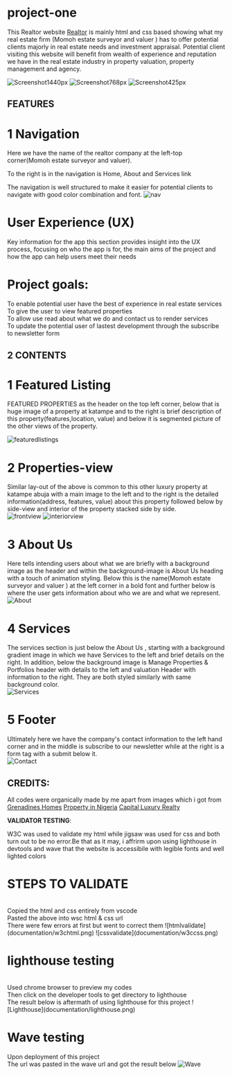 
 # project-one
This Realtor website [Realtor](https://dussy42.github.io/project-one/) is mainly html and css based showing what my real estate firm (Momoh estate surveyor and valuer ) has to offer potential clients majorly in real estate needs and investment appraisal. Potential client visiting this website will benefit from wealth of experience and reputation we have in the real estate industry in property valuation, property management and agency.

![Screenshot1440px](documentation/Screenshot1440px.png)
![Screenshot768px](documentation/Screenshot768px.png)
![Screenshot425px](documentation/Screenshot425px.png)

 ## FEATURES <br>   
	
# 1 Navigation <br>
Here we have the name of the realtor company at the left-top corner(Momoh estate surveyor and valuer). 

To the right is in the navigation is Home, About and Services link

The navigation is well structured to make it easier for potential clients to navigate with good color combination and font.
 ![nav](documentation/nav.png)

# User Experience (UX)
  Key information for the app this section provides insight into the UX process, focusing on who the app is for, the main aims of the project and how the app can help users meet their needs

# Project goals:
To enable potential user have the best of experience in real estate services <br>
To give the user to view featured properties <br>
To allow use read about what we do and contact us to render services <br>
To update the potential user of lastest development through the subscribe to newsletter form

## 2 CONTENTS <br>



# 1 Featured Listing 
FEATURED PROPERTIES as the header on the top left corner, below that is huge image of a property at katampe and to the right is brief description of this property(features,location, value) and below it is segmented picture of the other views of the property. <br>

 ![featuredlistings](documentation/featured.png)

# 2 Properties-view
Similar lay-out of the above is common to this other luxury property at katampe abuja with a main image to the left and to the right is the detailed information(address, features, value) about this property followed below by side-view and interior of the property stacked side by side. <br>
 ![frontview](documentation/main.png)
  ![interiorview](documentation/interior.png)



# 3 About Us
 Here tells intending users about what we are briefly with a background image as the header and within the background-image is About Us heading with a touch of animation styling. Below this is the name(Momoh estate surveyor and valuer )  at the left corner in a bold font and further below is where the user gets information about who we are and what we represent.<br>
 ![About](documentation/about.png)
 
	
	

# 4 Services
  The services section is just below the About Us , starting with a background gradient image in which we have Services to the left and brief details on the right. In addition, below the background image is Manage Properties & Portfolios header with details to the left and valuation Header with information to the right. They are both styled similarly with same background color.<br>
   ![Services](documentation/services.png)
   	
  
 # 5 Footer
  Ultimately here we have the company's contact information to the left hand corner and in the middle is subscribe to our newsletter while at the right is a form tag with a submit below it.<br>
   ![Contact](documentation/contact.png)
		
		

  ## CREDITS:<br>
		
		
  All codes were organically made by me apart from images which i got from [Grenadines Homes](https://grenadineshomes.com/) [Property in Nigeria](https://www.privateproperty.com.ng/ )  [Capital Luxury Realty](https://capitalluxury.com/)

 **VALIDATOR TESTING**:<br>
	
	
 W3C was used to validate my html while jigsaw was used for css and both turn out to be no error.Be that as it may, i affrirm  upon using lighthouse in devtools and wave that the website is accessibile with legible fonts and well lighted colors

 # STEPS TO VALIDATE
 <br>
 Copied the html and css entirely from vscode <br>
 Pasted the above into wsc html & css url <br>
 There were few errors at first but went to correct them
   ![htmlvalidate](documentation/w3chtml.png)
   ![cssvalidate](documentation/w3ccss.png)

 # lighthouse testing
 <br>
  Used chrome browser to preview my codes <br>
  Then click on the developer tools to get directory to lighthouse <br>
  The result below is aftermath of using lighthouse for this project
 ![Lighthouse](documentation/lighthouse.png)
 
 # Wave testing
   Upon deployment of this project <br>
   The url was pasted in the wave url and got the result below
  ![Wave](documentation/wave.png)


